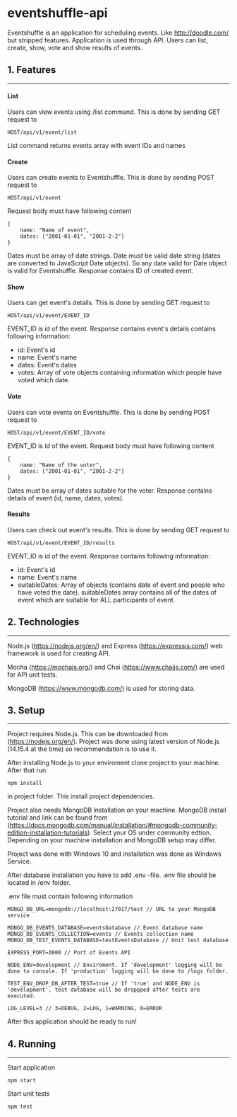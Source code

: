 # eventshuffle-api

Eventshuffle is an application for scheduling events. Like http://doodle.com/ but stripped features. Application is used through API. Users can list, create, show, vote and show results of events. 

## 1. Features
---

#### **List**

Users can view events using /list command. This is done by sending GET request to 
````
HOST/api/v1/event/list
````
List command returns events array with event IDs and names

#### **Create**

Users can create events to Eventshuffle. This is done by sending POST request to 
````
HOST/api/v1/event
````
Request body must have following content
````
{
    name: "Name of event",
    dates: ["2001-01-01", "2001-2-2"]
}
````

Dates must be array of date strings. Date must be valid date string (dates are converted to JavaScript Date objects). So any date valid for Date object is valid for Eventshuffle. Response contains ID of created event.

#### **Show**

Users can get event's details. This is done by sending GET request to 
````
HOST/api/v1/event/EVENT_ID
````

EVENT_ID is id of the event. Response contains event's details contains following information:
- id: Event's id
- name: Event's name
- dates: Event's dates
- votes: Array of vote objects containing information which people have voted which date. 

#### **Vote**

Users can vote events on Eventshuffle. This is done by sending POST request to 
````
HOST/api/v1/event/EVENT_ID/vote
````
EVENT_ID is id of the event. Request body must have following content
````
{
    name: "Name of the voter",
    dates: ["2001-01-01", "2001-2-2"]
}
````
Dates must be array of dates suitable for the voter. Response contains details of event (id, name, dates, votes).

#### **Results**

Users can check out event's results. This is done by sending GET request to 
````
HOST/api/v1/event/EVENT_ID/results
````
EVENT_ID is id of the event. Response contains following information: 
- id: Event's id
- name: Event's name
- suitableDates: Array of objects (contains date of event and people who have voted the date). suitableDates array contains all of the dates of event which are suitable for ALL participants of event.

## 2. Technologies
---
Node.js (https://nodejs.org/en/) and Express (https://expressjs.com/) web framework is used for creating API. 

Mocha (https://mochajs.org/) and Chai (https://www.chaijs.com/) are used for API unit tests. 

MongoDB (https://www.mongodb.com/) is used for storing data. 

## 3. Setup
---

Project requires Node.js. This can be downloaded from (https://nodejs.org/en/). Project was done using latest version of Node.js (14.15.4 at the time) so recommendation is to use it.  

After installing Node.js to your enviroment clone project to your machine. After that run 
````
npm install
````
in project folder. This install project dependencies.

Project also needs MongoDB installation on your machine. MongoDB install tutorial and link can be found from (https://docs.mongodb.com/manual/installation/#mongodb-community-edition-installation-tutorials). Select your OS under community edtion. Depending on your machine installation and MongoDB setup may differ. 

Project was done with Windows 10 and installation was done as Windows Service. 

After database installation you have to add .env -file. .env file should be located in /env folder.

.env file must contain following information 
````
MONGO_DB_URL=mongodb://localhost:27017/test // URL to your MongoDB service

MONGO_DB_EVENTS_DATABASE=eventsDatabase // Event database name
MONGO_DB_EVENTS_COLLECTION=events // Events collection name
MONGO_DB_TEST_EVENTS_DATABASE=testEventsDatabase // Unit test database

EXPRESS_PORT=3000 // Port of Events API

NODE_ENV=development // Enviroment. If 'development' logging will be done to console. If 'production' logging will be done to /logs folder.

TEST_ENV_DROP_DB_AFTER_TEST=true // If 'true' and NODE_ENV is 'development', test database will be droppped after tests are executed. 

LOG_LEVEL=3 // 3=DEBUG, 2=LOG, 1=WARNING, 0=ERROR
````

After this application should be ready to run!
## 4. Running
---

Start application
```` 
npm start
````

Start unit tests
```` 
npm test
````